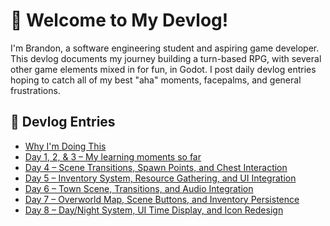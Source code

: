 # 👋 Welcome to My Devlog!

I'm Brandon, a software engineering student and aspiring game developer.  
This devlog documents my journey building a turn-based RPG, with several other game elements mixed in for fun, in Godot.
I post daily devlog entries hoping to catch all of my best "aha" moments, facepalms, and general frustrations.

## 📝 Devlog Entries

- [Why I'm Doing This](README.md)
- [Day 1, 2, & 3 – My learning moments so far](devlog/2025-05-18_thru_2025-05-20_ui_nodes_and_more.md)
- [Day 4 – Scene Transitions, Spawn Points, and Chest Interaction](devlog/2025-05-21_day4.md)
- [Day 5 – Inventory System, Resource Gathering, and UI Integration](devlog/2025-05-22_day5.md)
- [Day 6 – Town Scene, Transitions, and Audio Integration](devlog/2025-05-23_day6.md)
- [Day 7 – Overworld Map, Scene Buttons, and Inventory Persistence](devlog/2025-05-26_day7.md)
- [Day 8 – Day/Night System, UI Time Display, and Icon Redesign](devlog/2025-05-27_day8.md)
